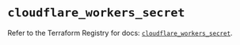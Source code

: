 # `cloudflare_workers_secret`

Refer to the Terraform Registry for docs: [`cloudflare_workers_secret`](https://registry.terraform.io/providers/cloudflare/cloudflare/5.0.0/docs/resources/workers_secret).
